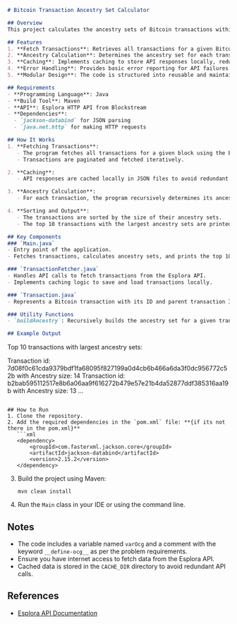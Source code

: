```markdown
# Bitcoin Transaction Ancestry Set Calculator

## Overview
This project calculates the ancestry sets of Bitcoin transactions within a specific block and identifies the top 10 transactions with the largest ancestry sets. The ancestry set of a transaction includes all its direct and indirect parent transactions within the same block.

## Features
1. **Fetch Transactions**: Retrieves all transactions for a given Bitcoin block using the Esplora HTTP API.
2. **Ancestry Calculation**: Determines the ancestry set for each transaction in the block.
3. **Caching**: Implements caching to store API responses locally, reducing redundant API calls and avoiding rate limits.
4. **Error Handling**: Provides basic error reporting for API failures and other exceptions.
5. **Modular Design**: The code is structured into reusable and maintainable components.

## Requirements
- **Programming Language**: Java
- **Build Tool**: Maven
- **API**: Esplora HTTP API from Blockstream
- **Dependencies**:
  - `jackson-databind` for JSON parsing
  - `java.net.http` for making HTTP requests

## How It Works
1. **Fetching Transactions**:
   - The program fetches all transactions for a given block using the Esplora API.
   - Transactions are paginated and fetched iteratively.

2. **Caching**:
   - API responses are cached locally in JSON files to avoid redundant API calls.

3. **Ancestry Calculation**:
   - For each transaction, the program recursively determines its ancestry set by traversing its parent transactions.

4. **Sorting and Output**:
   - The transactions are sorted by the size of their ancestry sets.
   - The top 10 transactions with the largest ancestry sets are printed.

## Key Components
### `Main.java`
- Entry point of the application.
- Fetches transactions, calculates ancestry sets, and prints the top 10 results.

### `TransactionFetcher.java`
- Handles API calls to fetch transactions from the Esplora API.
- Implements caching logic to save and load transactions locally.

### `Transaction.java`
- Represents a Bitcoin transaction with its ID and parent transaction IDs.

### Utility Functions
- `buildAncestry`: Recursively builds the ancestry set for a given transaction.

## Example Output
```
Top 10 transactions with largest ancestry sets:

Transaction id: 7d08f0c61cda9379bdf1fa68095f827199a0d4cb6b466a6da3f0dc956772c52b with Ancestry size: 14
Transaction id: b2bab595112517e8b6a06aa9f616272b479e57e21b4da52877ddf385316aa19b with Ancestry size: 13
...
```

## How to Run
1. Clone the repository.
2. Add the required dependencies in the `pom.xml` file: **{if its not there in the pom.xml}**
   ```xml
   <dependency>
       <groupId>com.fasterxml.jackson.core</groupId>
       <artifactId>jackson-databind</artifactId>
       <version>2.15.2</version>
   </dependency>
   ```
3. Build the project using Maven:
   ```
   mvn clean install
   ```
4. Run the `Main` class in your IDE or using the command line.

## Notes
- The code includes a variable named `varOcg` and a comment with the keyword `__define-ocg__` as per the problem requirements.
- Ensure you have internet access to fetch data from the Esplora API.
- Cached data is stored in the `CACHE_DIR` directory to avoid redundant API calls.

## References
- [Esplora API Documentation](https://github.com/Blockstream/esplora/blob/master/API.md)
```